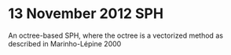 # 13 November 2012 SPH

An octree-based SPH, where the octree is a vectorized method as described in Marinho-Lépine 2000
